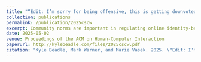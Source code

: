 ```yaml
---
title: "“Edit: I’m sorry for being offensive, this is getting downvoted and I feel terrible”: Implicit Social Norms as Governance in Identity-Based Communities"
collection: publications
permalink: /publication/2025cscw
excerpt: Community norms are important in regulating online identity-based communities as they help shape both online and offline discourse. Yet, not all expressions of identity are treated equally as acceptable forms of speech and expression of identity differ among communities. We used mixed-methods to understand how implicit norms within a set of non-binary communities are reinforced and shaped through influence within these communities. We analyzed approximately 2 million Reddit posts and comments to measure the effect of scores, replies, and self-disclosures, on user editing behaviors, which we use as means to observe norm regulation. We find self-disclosures and the number of replies a post receives is positively associated with editing behaviors, while the influence of scores on the likelihood of a message being edited is highly dependent on whether the message is a post or comment. Our qualitative analysis of posts, comments, and threads finds community norms are created, contested, and reinforced through the interactions between community and individual-level understanding of what it means to be non-binary. We propose a model for implicit norms as governance in identity-based communities, and discuss how platform designers can better use implicit norms to support governance in identity-based communities.
date: 2025-05-02
venue: Proceedings of the ACM on Human-Computer Interaction
paperurl: http://kylebeadle.com/files/2025cscw.pdf
citation: "Kyle Beadle, Mark Warner, and Marie Vasek. 2025. \"Edit: I'm sorry for being offensive, this is getting downvoted and I feel terrible\": Implicit Social Norms as Governance in Identity-Based Communities. Proc. ACM Hum.-Comput. Interact. 9, 2, Article CSCW002 (May 2025). https://doi.org/10.1145/3710900"
---
```

